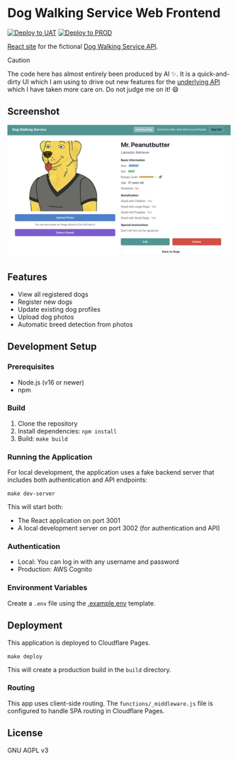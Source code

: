 # Dog Walking Service Web Frontend

[![Deploy to UAT](https://github.com/rhargreaves/dog-walking-ui/actions/workflows/deploy-uat.yaml/badge.svg)](https://github.com/rhargreaves/dog-walking-ui/actions/workflows/deploy-uat.yaml)
[![Deploy to PROD](https://github.com/rhargreaves/dog-walking-ui/actions/workflows/deploy-prod.yaml/badge.svg)](https://github.com/rhargreaves/dog-walking-ui/actions/workflows/deploy-prod.yaml)

[React site](https://dog-walking-demo.roberthargreaves.com) for the fictional [Dog Walking Service API](https://github.com/rhargreaves/dog-walking).

> [!CAUTION]
> The code here has almost entirely been produced by AI :sparkles:. It is a quick-and-dirty UI which I am using to drive out new features for the [underlying API](https://github.com/rhargreaves/dog-walking) which I have taken more care on. Do not judge me on it! :smile:

## Screenshot

<img src="docs/dog-details.jpg" alt="Dog details" />

## Features

- View all registered dogs
- Register new dogs
- Update existing dog profiles
- Upload dog photos
- Automatic breed detection from photos

## Development Setup

### Prerequisites

- Node.js (v16 or newer)
- npm

### Build

1. Clone the repository
2. Install dependencies: `npm install`
3. Build: `make build`

### Running the Application

For local development, the application uses a fake backend server that includes both authentication and API endpoints:

```
make dev-server
```

This will start both:
- The React application on port 3001
- A local development server on port 3002 (for authentication and API)

### Authentication

- Local: You can log in with any username and password
- Production: AWS Cognito

### Environment Variables

Create a `.env` file using the [.example.env](.example.env) template.

## Deployment

This application is deployed to Cloudflare Pages.

```
make deploy
```

This will create a production build in the `build` directory.

### Routing

This app uses client-side routing. The `functions/_middleware.js` file is configured to handle SPA routing in Cloudflare Pages.

## License

GNU AGPL v3
